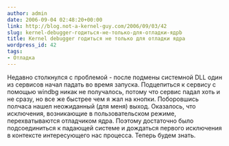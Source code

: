 ```yaml
---
author: admin
date: 2006-09-04 02:48:20+00:00
link: http://blog.not-a-kernel-guy.com/2006/09/03/42
slug: kernel-debugger-годиться-не-только-для-отладки-ядрb
title: Kernel debugger годиться не только для отладки ядра
wordpress_id: 42
tags:
- Отладка
---
```


Недавно столкнулся с проблемой - после подмены системной DLL один из сервисов начал падать во время запуска. Подцепиться к сервису с помощью windbg никак не получалось, потому что сервис падал хоть и не сразу, но все же быстрее чем я жал на кнопки. Поборовшись полчаса нашел неожиданный (для меня) выход. Оказалось, что исключения, возникающие в пользовательском режиме, перехватываются отладчиком ядра. Поэтому достаточно было подсоединиться к падающей системе и дождаться первого исключения в контексте интересующего нас процесса. Теперь будем знать.
